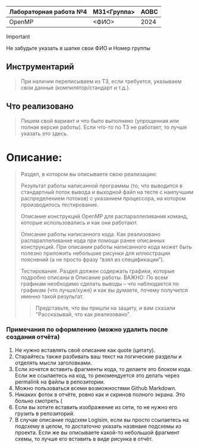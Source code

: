 | Лабораторная работа №4 | M31<Группа> | АОВС |
| ---------------------- | ----------- | ---- |
| OpenMP                 | <ФИО>       | 2024 |

> [!important]  
> Не забудьте указать в шапке свои ФИО и Номер группы

## Инструментарий
> При наличии переписываем из ТЗ, если требуется, указываем свои данные (компилятор/стандарт и т.д.).

## Что реализовано
> Пишем свой вариант и что было выполнено (упрощенная или полная версия работы). Если что-то по ТЗ не работает, то лучше указать это здесь.

# Описание:

> Раздел, в котором вы описываете свою реализацию:
>
> Результат работы написанной программы (то, что выводится в стандартный поток вывода и выходной файл на тесте с наилучшим распределением потоков) с указанием процессора, на котором производилось тестирование.
> 
> Описание конструкций OpenMP для распараллеливания команд, которые использовались и как они работают.
> 
> Описание работы написанного кода. Как реализовано распараллеливание кода при помощи ранее описанных конструкций. При описании работы написанного кода может быть полезно приложить небольшие рисунки для иллюстрации пояснений (а не просто фразу “взял из спецификации”).
> 
> Тестирование. Раздел должен содержать графики, которые подробно описаны в Описание работы.
> ВАЖНО: По всем графикам необходимо сделать выводы – что наблюдается по графикам (что лучше/хуже) и как вы думаете, почему получился именно такой результат.
>
>> Представьте, что вы пришли на защиту, и вам сказали "Рассказывай, что как реализовано".

### Примечания по оформлению (можно удалить после создания отчёта)

1. Не нужно вставлять своё описание как quote (цитату). 
2. Старайтесь также разбивать ваш текст на логические разделы и отделять мысли заголовками.
3. Если хочется вставить фрагменты кода, то делаете это блоком кода. Если же ссылаетесь на код, то рекомендуется это делать через permalink на файлы в репозитории.
4. Можно пользоваться всеми возможностями Github Markdown.
5. Никаких фоток в отчёте, ровно как и скринов полного экрана. Это больно смотреть \(
6. Если вы хотите вставить изображение из сети, то не нужно его грузить в репозиторий.
7. В случае описание подсхем Logisim, если вы просто ссылаетесь на подсхему в целом, то достаточно указать назвнаие подсхемы из проекта. Если же вы описываете какой-то небольшой фрагмент схемы, то лучше его вставить в виде рисунка в отчёт.
